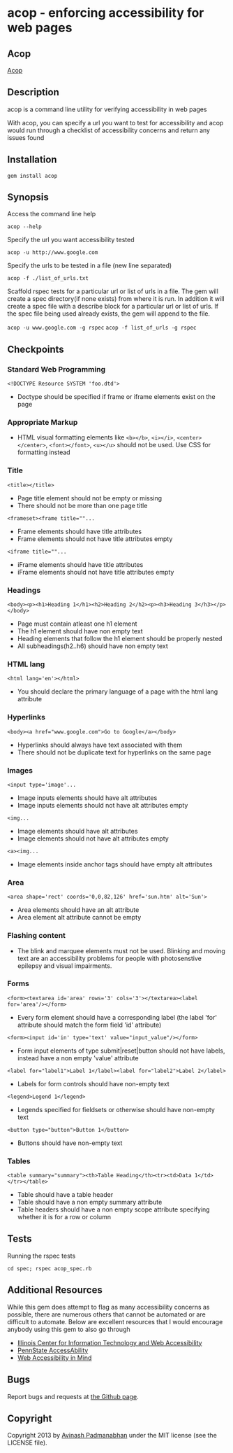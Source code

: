 acop - enforcing accessibility for web pages
============================================

Acop
----

[Acop](http://eveningsamurai.github.io/acop/)

Description
-----------

acop is a command line utility for verifying accessibility in web pages

With acop, you can specify a url you want to test for accessibility and acop would run through a checklist of accessibility concerns and return any issues found

Installation
------------

`gem install acop`

Synopsis
--------

Access the command line help

`acop --help`

Specify the url you want accessibility tested

`acop -u http://www.google.com`

Specify the urls to be tested in a file (new line separated)

`acop -f ./list_of_urls.txt`

Scaffold rspec tests for a particular url or list of urls in a file. The gem will create a spec directory(if none exists) from where it is run. In addition it will create a spec file with a describe block for a particular url or list of urls. If the spec file being used already exists, the gem will append to the file.

`acop -u www.google.com -g rspec`
`acop -f list_of_urls -g rspec`

Checkpoints
-----------
### Standard Web Programming
`<!DOCTYPE Resource SYSTEM 'foo.dtd'>`
*   Doctype should be specified if frame or iframe elements exist on the page

### Appropriate Markup
*   HTML visual formatting elements like `<b></b>`, `<i></i>`, `<center></center>`, `<font></font>`, `<u></u>` should not be used. Use CSS for formatting instead

### Title
`<title></title>`  
*   Page title element should not be empty or missing
*   There should not be more than one page title

`<frameset><frame title=""...`  
*   Frame elements should have title attributes  
*   Frame elements should not have title attributes empty  

`<iframe title=""...`
*   iFrame elements should have title attributes  
*   iFrame elements should not have title attributes empty  

### Headings
`<body><p><h1>Heading 1</h1><h2>Heading 2</h2><p><h3>Heading 3</h3></p></body>`
*   Page must contain atleast one h1 element
*   The h1 element should have non empty text
*   Heading elements that follow the h1 element should be properly nested
*   All subheadings(h2..h6) should have non empty text

### HTML lang
`<html lang='en'></html>`
*   You should declare the primary language of a page with the html lang attribute

### Hyperlinks
`<body><a href="www.google.com">Go to Google</a></body>`
*   Hyperlinks should always have text associated with them
*   There should not be duplicate text for hyperlinks on the same page

### Images  
`<input type='image'...`  
*   Image inputs elements should have alt attributes  
*   Image inputs elements should not have alt attributes empty

`<img...`  
*   Image elements should have alt attributes  
*   Image elements should not have alt attributes empty  

`<a><img...`  
*   Image elements inside anchor tags should have empty alt attributes  

### Area
`<area shape='rect' coords='0,0,82,126' href='sun.htm' alt='Sun'>`  
*   Area elements should have an alt attribute  
*   Area element alt attribute cannot be empty

### Flashing content
*   The blink and marquee elements must not be used. Blinking and moving text are an accessibility problems for people with photosenstive epilepsy and visual impairments.

### Forms
`<form><textarea id='area' rows='3' cols='3'></textarea><label for='area'/></form>`
*   Every form element should have a corresponding label (the label 'for' attribute should match the form field 'id' attribute)

`<form><input id='in' type='text' value="input_value"/></form>`
*   Form input elements of type submit|reset|button should not have labels, instead have a non empty 'value' attribute

`<label for="label1">Label 1</label><label for="label2">Label 2</label>`
*   Labels for form controls should have non-empty text

`<legend>Legend 1</legend>`
*   Legends specified for fieldsets or otherwise should have non-empty text

`<button type="button">Button 1</button>`
*   Buttons should have non-empty text

### Tables
`<table summary="summary"><th>Table Heading</th><tr><td>Data 1</td></tr></table>`
*   Table should have a table header
*   Table should have a non empty summary attribute
*   Table headers should have a non empty scope attribute specifying whether it is for a row or column

Tests
-----
Running the rspec tests

`cd spec; rspec acop_spec.rb`

Additional Resources
--------------------
While this gem does attempt to flag as many accessibility concerns as possible, there are numerous others that cannot be automated or are difficult to automate. Below are excellent resources that I would encourage anybody using this gem to also go through

*   [Illinois Center for Information Technology and Web Accessibility](http://html.cita.illinois.edu/iitaa.php)
*   [PennState AccessAbility](http://accessibility.psu.edu/)
*   [Web Accessibility in Mind](http://webaim.org/)

Bugs
----
Report bugs and requests at [the Github page](https://github.com/eveningsamurai/acop).


Copyright
---------

Copyright 2013 by [Avinash Padmanabhan](http://eveningsamurai.wordpress.com) under the MIT license (see the LICENSE file).
